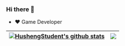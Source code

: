 ### Hi there 👋

<!--
**HushengStudent/HushengStudent** is a ✨ _special_ ✨ repository because its `README.md` (this file) appears on your GitHub profile.

Here are some ideas to get you started:

- 🔭 I’m currently working on ...
- 🌱 I’m currently learning ...
- 👯 I’m looking to collaborate on ...
- 🤔 I’m looking for help with ...
- 💬 Ask me about ...
- 📫 How to reach me: ...
- 😄 Pronouns: ...
- ⚡ Fun fact: ...
-->

- ❤️ Game Developer

| <a href="https://github.com/husheng0/github-readme-stats"><img align="center" src="https://github-readme-stats.vercel.app/api?username=HushengStudent&show_icons=true&include_all_commits=true&theme=buefy&hide_border=true" alt="HushengStudent's github stats" /></a> | <a href="https://github.com/husheng0/github-readme-stats"><img align="center" src="https://github-readme-stats.vercel.app/api/top-langs/?username=HushengStudent&layout=compact&theme=buefy&hide_border=true" /></a> |
| ------------- | ------------- |







